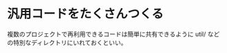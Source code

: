 汎用コードをたくさんつくる
==========================

複数のプロジェクトで再利用できるコードは簡単に共有できるように util/ などの特別なディレクトリにいれておくといい。


